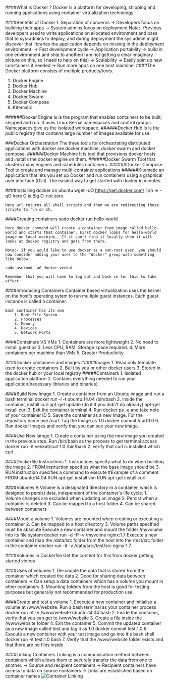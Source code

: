 ####What is Docker ?
 	Docker is a platform for developing, shipping and running applications using container virtualization technology.

####Benefits of Docker
	1. Separation of concerns
		-> Developers focus on building their apps
		-> System admins focus on deployment
	Note:- Previous developers used to write applications on allocated environment and pass that to sys-admins to deploy, and during deployment the sys admin might discover that libraries the application depends on missing in the deployment environment.
		-> Fast development cycle
		-> Application portability
			-> build in one environment and ship to another(I am not getting a clear imaginary picture on this, so I need to help on this)
		-> Scalability
			-> Easily spin up new constainers if needed
		-> Run more apps on one host machine.
####The Docker platform consists of multiple products/tools.
1. Docker Engine
2. Docker Hub
3. Docker Machine
4. Docker Swarm
5. Docker Compose
6. Kitematic

######Docker Engine
	Is is the program that enables containers to be built, shipped and run. It uses Linux Kernal namespaces and control groups. Namespaces give us the isolated workspace.
######Docker Hub
	Is is the public registry that contains large number of images available for use.
	
###Docker Orchestration
	The three tools for orchestrating distributed applications with docker are  docker machine, docker swarm and docker compose.
######Docker Machine
	It is tool that provisions docker hosts and installs the docker engine on them.
######Docker Swarm
	Tool that clusters many engines and schedules containers.
######Docker Compose
	Tool to create and manage multi-container applications
######Kitematic
	an application that lets you set up Docker and run containers using a graphical user interface (GUI).
	The easiest way to get started with docker in minutes.

####Installing docker on ubuntu
	wget -qO https://get.docker.com/ | sh   => -qO  here O is Big O,  not zero.
	
	Here url returns all shell scripts and then we are redirecting those scripts to run on sh.
	
####Creating containers
	sudo docker run hello-world
	
	Here docker command will create a container from image called hello-world and starts that container. First docker looks for hello-world image on local machine,  If it can't find it locally then it will looks at docker registry and gets from there.
	
	Note:- If you would like to use docker as a non-root user, you should now consider adding your user to the "docker" group with something like below
	
	sudo usermod -aG docker venkat
	
	Remember that you will have to log out and back in for this to take effect!
	
####Introducing Containers
	Container based virtualization uses the kernel on the host's operating sytem to run multiple guest instances.
	Each guest instance is called a container.
	
	Each container has its own
		1. Root File System
		2. Processes
		3. Memory
		4. Devices
		5. Network Ports

####Containers VS VMs
	1. Containers are more lightweight
	2. No need to install guest os
	3. Less CPU, RAM, Storage space required.
	4. More containers per machine than VMs
	5. Greater Productivity

####Docker containers and images
#####Images
	1. Read only template used to create containers
	2. Built by you or other docker users
	3. Stored in the docker hub or your local registry
#####Containers
	1. Isolated application platform
	2. Contains everything needed to run your application(necessary libraries and binaries)

####Build New Image
	1. Create a container from an Ubuntu image and run a bash terminal
		docker run -i -t ubuntu:14.04 /bin/bash
	2. Inside the container, install curl
		apt-get update (do it if you didn't do already)
		apt-get install curl
	3. Exit the container terminal
	4. Run docker ps -a and take note of your container ID
	5. Save the container as a new Image. For the repository name use <your name>/curl. Tag the Image as 1.0
		docker commit <container ID> <your name>/curl:1.0
	6. Run docker Images and verify that you can see your new image.

####Use New Iamge
	1. Create a container using the new image you created in the previous step. Run /bin/bash as the process to get terminal access
		docker run -it venkat/curl:1.0 /bin/bash
	2. verify that curl is installed
		which curl

####Dockerfile Instructions
	1. Instructions specify what to do when building the image
	2. FROM instruction specifies what the base image should be
	3. RUN instruction specifies a command to execute
		#Example of a comment
		FROM ubuntu:14.04
		RUN apt-get install vim
		RUN apt-get install curl

####Volumes
	A Volume is a designated directory in a container, which is designed to persist data, independent of the container's life cycle.
		1. Volume changes are excluded when updating an image
		2. Persist when a container is deleted
		3. Can be mapped to a host folder
		4. Can be shared between containers

####Mount a volume
	1. Volumes are mounted when creating or executing a container 
	2. Can be mapped to a host directory
	3. Volume paths specified must be absolute
		Execute a new container and mount the folder /myvolume into its file system
			docker run -d -P -v /myvolme nginx:1.7
		Execute a new container and map the /data/src folder from the host into the /test/src folder in the container
			docker run -it -v /data/src:/test/src nginx:1.7

####Volumes in Dockerfile
	Get the content for this from docker getting started videos

####Uses of volumes 
	1. De-couple the data that is stored from the container which created the data
	2. Good for sharing data between containers
		-> Can setup a data containers which has a volume you mount in other containers
	3. Mounting folders from the host is good for testing purposes but generally not recommended for production use.

####Create and test a volume
	1. Execute a new container and initialise a volume at /www/website. Run a bash terminal as your container process
		docker run -it -v /www/website ubuntu:14.04 bash
	2. Inside the container, verify that you can get to /www/website
	3. Create a file inside the /www/website folder
	4. Exit the container
	5. Commit the updated container as a new image called test and tag it as 1.0
		docker commit <container ID> test:1.0
	6. Execute a new container with your test image and go into it's bash shell
		docker run -it test:1.0 bash
	7. Verify that the /www/website folder exists and that there are no files inside
	
####Linking Containers
	Linking is a communication method between containers which allows them to securely transfer the data from one to another.
		-> Source and recipient containers
		-> Recipient containers have access to data on source containers
		-> Links are established based on container names
![Container Linking](https://photos.google.com/share/AF1QipOhd_mbmluuXOs5YI2x5DbmTTtmrZHCwH3-bqr021-5SlKiLzA5ZOiTR0QZGxK_2w/photo/AF1QipMdpP4c3rbm32ov_ErujJvOdJg0JxrJ_2IuT0im?key=MGJfazZZQVVZcXdvTUJray1JOFAxVV81X1BWelRn)
